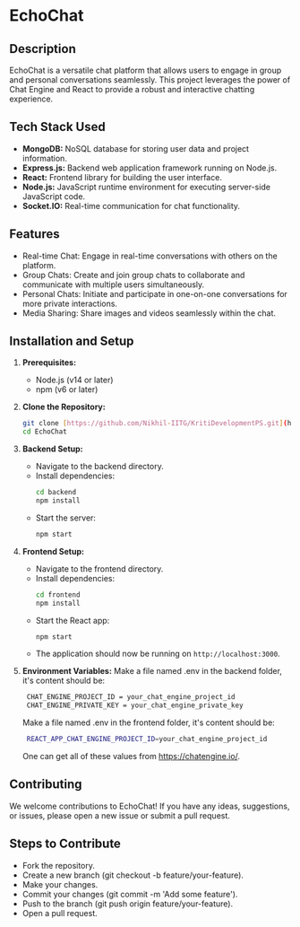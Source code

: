 
# EchoChat

## Description
EchoChat is a versatile chat platform that allows users to engage in group and personal conversations seamlessly. This project leverages the power of Chat Engine and React to provide a robust and interactive chatting experience.

## Tech Stack Used
- **MongoDB:** NoSQL database for storing user data and project information.
- **Express.js:** Backend web application framework running on Node.js.
- **React:** Frontend library for building the user interface.
- **Node.js:** JavaScript runtime environment for executing server-side JavaScript code.
- **Socket.IO:** Real-time communication for chat functionality.

## Features
- Real-time Chat: Engage in real-time conversations with others on the platform.
- Group Chats: Create and join group chats to collaborate and communicate with multiple users simultaneously.
- Personal Chats: Initiate and participate in one-on-one conversations for more private interactions.
- Media Sharing: Share images and videos seamlessly within the chat.

## Installation and Setup

1. **Prerequisites:**
   - Node.js (v14 or later)
   - npm (v6 or later)

2. **Clone the Repository:**
   ```sh
   git clone [https://github.com/Nikhil-IITG/KritiDevelopmentPS.git](https://github.com/Nikhil-IITG/EchoChat.git)
   cd EchoChat
   ```

3. **Backend Setup:**
   - Navigate to the backend directory.
   - Install dependencies:
     ```sh
     cd backend
     npm install
     ```
   - Start the server:
     ```sh
     npm start
     ```

4. **Frontend Setup:**
   - Navigate to the frontend directory.
   - Install dependencies:
     ```sh
     cd frontend
     npm install
     ```
   - Start the React app:
     ```sh
     npm start
     ```
   - The application should now be running on `http://localhost:3000`.

5. **Environment Variables:**
   Make a file named .env in the backend folder, it's content should be:
   ```sh
    CHAT_ENGINE_PROJECT_ID = your_chat_engine_project_id
    CHAT_ENGINE_PRIVATE_KEY = your_chat_engine_private_key
    ```
   Make a file named .env in the frontend folder, it's content should be:
   ```sh
    REACT_APP_CHAT_ENGINE_PROJECT_ID=your_chat_engine_project_id
    ```
    One can get all of these values from https://chatengine.io/.



## Contributing
We welcome contributions to EchoChat! If you have any ideas, suggestions, or issues, please open a new issue or submit a pull request.

## Steps to Contribute
- Fork the repository.
- Create a new branch (git checkout -b feature/your-feature).
- Make your changes.
- Commit your changes (git commit -m 'Add some feature').
- Push to the branch (git push origin feature/your-feature).
- Open a pull request.
